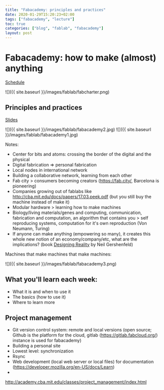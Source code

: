 ```yaml
---
title: "Fabacademy: principles and practices"
date: 2020-01-29T15:20:23+02:00
tags: ["fabacademy", "lecture"]
toc: true
categories: ["blog", "fablab", "fabacademy"]
layout: post
---
```


# Fabacademy: how to make (almost) anything
[Schedule](https://fabacademy.org/2020/schedule.html)

![]({{ site.baseurl }}/images/fablab/fabcharter.png)

## Principles and practices
[Slides](http://ng.cba.mit.edu/show/slide/17.12.revolutions.html?1&17.12.revolutions.html&19.07.MooreAltairLass.html&13.08.PopSci.html&17.07.whirlmill.html&16.12.Analyzer.html&17.08.ShannonVonNeumann.html&16.03.amino.html&19.08.papers.html&19.05.alums.html&19.05.tools.html&12.06.HTMAA.html&17.12.TX-0.html&17.12.PDP.html&12.01.no_reason.html&12.07.ten.html&17.03.1e3.0.html&17.03.1e3.1.html&16.08.fablabs.html&18.01.fablab.html&13.11.projects.html&18.04.labmap.html&14.03.Blair.html&13.04.CITC.html&11.06.Haystack.html&17.12.Bhutan.html&17.04.floating.html&19.01.PW.html&13.10.NI.html&15.01.Israel.html&10.08.innovate.html&19.08.Academany.html&18.01.projects.html&15.04.fabeconomy.html&16.08.HTGAA.html&18.01.textile.html&12.01.distance_distributed.html&09.05.Seymour_turtle.html&14.05.FAB10.html&14.07.pledge.html&18.08.FabCity.html&17.11.Poblenou.html&14.06.mobile-WH.html&14.06.NFLN.html&15.08.FAB11.html&16.07.FAB12.html&17.04.FAB13.html&18.03.FAB14.html&19.03.FAB15.html&20.01.FAB16.html&19.05.FFACIOn.html&17.03.1e3.2.html&17.06.MTM.html&19.05.machines.html&17.06.modular.html&17.03.Jens.html&19.07.squidworks.html&20.01.Apple.html&19.05.M3Ds.html&20.01.KSUM.html&17.03.1e3.3.html&17.12.inventory.html&17.06.assemble.html&15.04.digcompn.html&19.10.BillE.html&19.10.wing.html&17.03.1e3.4.html&16.12.speed.html&19.05.AAproject.html&19.08.printmin.html&16.04.assemstructn.html&16.12.elfn.html&19.07.assembler.html&19.05.robots.html&17.08.2DOFdesign.html&18.04.JVNTuring.html&19.02.Breakthrough.html&19.05.evolve.html&19.04.minds.2.html&16.04.Mars.html&17.03.1e3.4.html&17.11.DR.html&blank.html)

<div markdown="1" class="row-2">
![]({{ site.baseurl }}/images/fablab/fabacademy2.jpg)
![]({{ site.baseurl }}/images/fablab/fabacademy1.jpg)
</div>

Notes:
- Center for bits and atoms: crossing the border of the digital and the physical 
- Digital fabrication => personal fabrication
- Local nodes in international network
- Building a collaborative network, learning from each other
- Fab city > consumers becoming creators (<https://fab.city/>, Barcelona is pioneering)
- Companies growing out of fablabs like <http://cba.mit.edu/docs/papers/17.03.peek.pdf> (but you still buy the machine instead of make it)
- Modular hardware > learning how to make machines
- Biology/living materials/genes and computing, communication, fabrication and computation, an algorithm that contains you > self reproducing systems, computation for it's own reproduction (Von Neumann, Turing)
- If anyone can make anything (empowering so many), it creates this whole new notion of an economy/company/etc, what are the implications? (book [Designing Reality](https://b-ok.cc/book/3511725/2f529b) by Neil Gershenfeld)

Machines that make machines that make machines:

![]({{ site.baseurl }}/images/fablab/fabacademy3.png)

## What you'll learn each week:
- What it is and when to use it
- The basics (how to use it)
- Where to learn more
<!-- [Moore's law](https://en.wikipedia.org/wiki/Moore%27s_law)
![](https://upload.wikimedia.org/wikipedia/commons/thumb/8/8b/Moore%27s_Law_Transistor_Count_1971-2018.png/1280px-Moore%27s_Law_Transistor_Count_1971-2018.png) -->

## Project management
- Git version control system: remote and local versions (open source; Github is the platform for the cloud, gitlab (<https://gitlab.fabcloud.org/>) instance is used for fabacademy)
- Building a personal site
- Lowest level: synchronization
- Rsync
- Web development (local web server or local files) for documentation (<https://developer.mozilla.org/en-US/docs/Learn>)
- 

<http://academy.cba.mit.edu/classes/project_management/index.html>